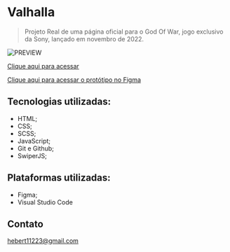 # Valhalla

> Projeto Real de uma página oficial para o God Of War, jogo exclusivo da Sony, lançado em novembro de 2022.

![PREVIEW]()

[Clique aqui para acessar](https://herbertribeiro19.github.io/Valhalla)

[Clique aqui para acessar o protótipo no Figma]()

## Tecnologias utilizadas:
- HTML;
- CSS;
- SCSS;
- JavaScript;
- Git e Github;
- SwiperJS;

## Plataformas utilizadas:
- Figma;
- Visual Studio Code

## Contato
hebert11223@gmail.com
